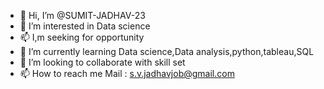 - 👋 Hi, I’m @SUMIT-JADHAV-23
- 👀 I’m interested in Data science
- 📫 I,m seeking for opportunity
- 🌱 I’m currently learning Data science,Data analysis,python,tableau,SQL
- 💞️ I’m looking to collaborate with skill set
- 📫 How to reach me Mail : s.v.jadhavjob@gmail.com
